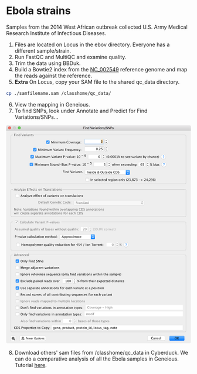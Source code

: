 # Ebola strains

Samples from the 2014 West African outbreak collected U.S. Army Medical Research Institute of Infectious Diseases.

1. Files are located on Locus in the ebov directory.  Everyone has a different sample/strain.  
2. Run FastQC and MultiQC and examine quality.
3. Trim the data using BBDuk.
4. Build a Bowtie2 index from the [NC_002549](https://www.ncbi.nlm.nih.gov/nuccore/NC_002549) reference genome and map the reads against the reference.
5. **Extra**  On Locus, copy your SAM file to the shared qc_data directory.

```bash
cp ./samfilename.sam /classhome/qc_data/
```

6. View the mapping in Geneious.
7. To find SNPs, look under Annotate and Predict for Find Variations/SNPs...

![](assets/img/snpgeneious.png)


8. Download others' sam files from /classhome/qc_data in Cyberduck.  We can do a comparative analysis of all the Ebola samples in Geneious. Tutorial [here](https://assets.geneious.com/documentation/geneious/App+Note+-+Creating+SNP+Trees+in+Geneious.pdf).  
